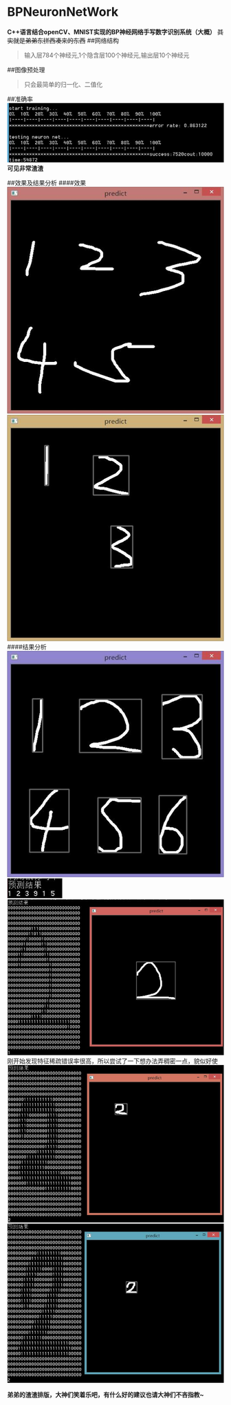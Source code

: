 # BPNeuronNetWork
**C++语言结合openCV、MNIST实现的BP神经网络手写数字识别系统（大概）**
~~其实就是弟弟东拼西凑来的东西~~
##网络结构
>输入层784个神经元,1个隐含层100个神经元,输出层10个神经元

##图像预处理
>只会最简单的归一化、二值化

##准确率
![halo](https://github.com/Futakotome/BPNeuronNetWork/blob/master/pic/QQ%E6%88%AA%E5%9B%BE20190412011436.jpg)
**可见非常渣渣**

##效果及结果分析
####效果
![halo](https://github.com/Futakotome/BPNeuronNetWork/blob/master/pic/QQ%E6%88%AA%E5%9B%BE20190412005133.jpg)
![halo](https://github.com/Futakotome/BPNeuronNetWork/blob/master/pic/QQ%E6%88%AA%E5%9B%BE20190412014639.jpg)
####结果分析
![halo](https://github.com/Futakotome/BPNeuronNetWork/blob/master/pic/QQ%E6%88%AA%E5%9B%BE20190412164158.jpg)
![halo](https://github.com/Futakotome/BPNeuronNetWork/blob/master/pic/QQ%E6%88%AA%E5%9B%BE20190412164908.jpg)
![halo](https://github.com/Futakotome/BPNeuronNetWork/blob/master/pic/QQ%E6%88%AA%E5%9B%BE20190412172012.jpg)
刚开始发现特征稀疏错误率很高，所以尝试了一下想办法弄稠密一点，貌似好使
![halo](https://github.com/Futakotome/BPNeuronNetWork/blob/master/pic/QQ%E6%88%AA%E5%9B%BE20190412172511.jpg)
![halo](https://github.com/Futakotome/BPNeuronNetWork/blob/master/pic/QQ%E6%88%AA%E5%9B%BE20190412172923.jpg)

**弟弟的渣渣排版，大神们笑着乐吧，有什么好的建议也请大神们不吝指教~**
